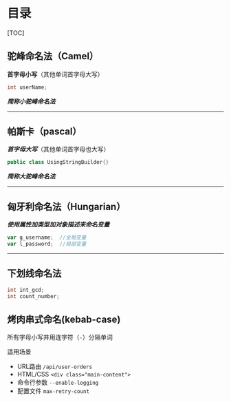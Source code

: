# 目录

[TOC]

## 驼峰命名法（Camel）

  **首字母小写**（其他单词首字母大写）

```C++
int userName;
```

***简称小驼峰命名法***

---

## 帕斯卡（pascal）

***首字母大写***（其他单词首字母也大写）

```java
public class UsingStringBuilder{}
```

***简称大驼峰命名法***

----

## 匈牙利命名法（Hungarian）

***使用属性加类型加对象描述来命名变量***

```javascript
var g_username;  //全局变量
var l_password;  //局部变量
```

----

## 下划线命名法

```c
int int_gcd;
int count_number;
```

## 烤肉串式命名(kebab-case)

所有字母小写并用连字符（`-`）分隔单词

适用场景

- URL路由 `/api/user-orders`
- HTML/CSS `<div class="main-content">`
- 命令行参数 `--enable-logging`
- 配置文件 `max-retry-count`